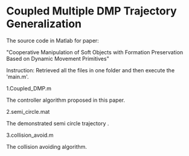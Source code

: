 # Coupled Multiple DMP Trajectory Generalization

The source code in Matlab for paper:

"Cooperative Manipulation of Soft Objects with Formation Preservation Based on Dynamic Movement Primitives"

Instruction: Retrieved all the files in one folder and then execute the 'main.m'.


1.Coupled_DMP.m

The controller algorithm proposed in this paper.

2.semi_circle.mat

The demonstrated semi circle trajectory .

3.collision_avoid.m

The collision avoiding algorithm.
